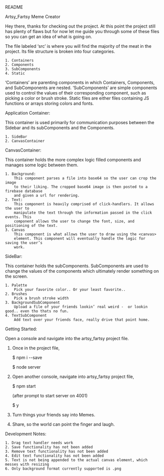 
README

Artsy_Fartsy Meme Creator

Hey there, thanks for checking out the project. At this point the project still has plenty of flaws but for now let me guide you through some of these files so you can get an idea of what is going on.

The file labeled ‘src’ is where you will find the majority of the meat in the project. Its file structure is broken into four categories.

	1. Containers
	2. Components
	3. SubComponents
	4. Static

‘Containers’ are parenting components in which Containers, Components, and SubComponents  are nested. ‘SubComponents’ are simple components used to control the values of their corresponding component, such as picking a color or brush stroke. Static files are either files containing JS functions or arrays storing colors and fonts.

Application Container:

This container is used primarily for communication purposes between the Sidebar and its subComponents and the Components.

	1. SideBar 
	2. CanvasContainer

CanvasContainer:

This container holds the more complex logic filled components and manages some logic between them.

	1. Background: 
		This component parses a file into base64 so the user can crop the image 				
		to their liking. The cropped base64 image is then posted to a firebase database 				
		and given a url for rendering.
	2. Text:
		This component is heavily comprised of click-handlers. It allows the user to
		manipulate the text through the information passed in the click events. This 				
		component allows the user to change the font, size, and positioning of the text.
	3. Canvas
		This component is what allows the user to draw using the <canvas> 					
		element. This component will eventually handle the logic for saving the user’s 				
		work.


SideBar:

This container holds the subComponents. SubComponents are used to change the values of the components which ultimately render something on the screen.

	1. Palette
		Pick your favorite color.. Or your least favorite..
	2. Brushes
		Pick a brush stroke width
	3. BackgroundSubComponent
		Upload a file of your friends lookin’ real weird -  or lookin good.. even tho thats no fun.
	4. TextSubComponent
		Add text over your friends face, really drive that point home.


Getting Started: 

Open a console and navigate into the artsy_fartsy project file. 

1. Once in the project file,

    $ npm i --save 

	$ node server

2. Open another console, navigate into artsy_fartsy project file,
	
	$ npm start
	
    (after prompt to start server on 4001)
    
	$ y

3. Turn things your friends say into Memes. 
4. Share, so the world can point the finger and laugh.

Development Notes:

    1. Drag text handler needs work
    2. Save functionality has not been added
    3. Remove text functionality has not been added
    4. Edit text functionality has not been added
    5. Text is not being appended to the actual canvas element, which messes with resizing
    6. Only background format currently supported is .png
